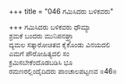 +++
title = "046 ಗಮಿಸಿದರು ಬಳಿಕವರು"

+++
ಗಮಿಸಿದರು ಬಳಿಕವರು ಧೌಮ್ಯಾ  
ಶ್ರಮಕೆ ಬಂದರು ಮುನಿಪನಘ್ರ್ಯಾ  
ದ್ಯಮಲ ಸತ್ಕಾರೋಚಿತವ ಕೈಕೊಂಡು ವಿನಯದಲಿ   
ಎಮಗೆ ಪೌರೋಹಿತ್ಯದಲಿ ಸಂ  
ಕ್ರಮಿಸಬೇಕೆಂದೊಡಬಡಿಸಿ ಭೂ  
ರಮಣರಲ್ಲಿಂದೈದಿದರು ಪಾಂಚಾಲಪಟ್ಟಣವ     ॥46॥